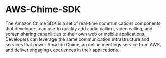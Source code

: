 # AWS-Chime-SDK

The Amazon Chime SDK is a set of real-time communications components that developers can use to quickly add audio calling, video calling, and screen sharing capabilities to their own web or mobile applications. Developers can leverage the same communication infrastructure and services that power Amazon Chime, an online meetings service from AWS, and deliver engaging experiences in their applications.
